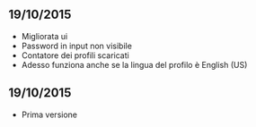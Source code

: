 19/10/2015
----------
 - Migliorata ui
 - Password in input non visibile
 - Contatore dei profili scaricati
 - Adesso funziona anche se la lingua del profilo è English (US)

19/10/2015
--------
 - Prima versione